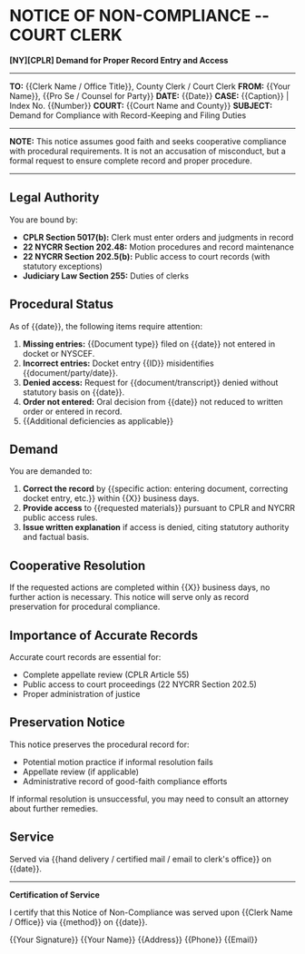 # NOTICE OF NON-COMPLIANCE -- COURT CLERK

**[NY][CPLR] Demand for Proper Record Entry and Access**

---

**TO:** {{Clerk Name / Office Title}}, County Clerk / Court Clerk
**FROM:** {{Your Name}}, {{Pro Se / Counsel for Party}}
**DATE:** {{Date}}
**CASE:** {{Caption}} | Index No. {{Number}}
**COURT:** {{Court Name and County}}
**SUBJECT:** Demand for Compliance with Record-Keeping and Filing Duties

---

**NOTE:** This notice assumes good faith and seeks cooperative compliance with procedural requirements. It is not an accusation of misconduct, but a formal request to ensure complete record and proper procedure.

---

## Legal Authority

You are bound by:

- **CPLR Section 5017(b):** Clerk must enter orders and judgments in record
- **22 NYCRR Section 202.48:** Motion procedures and record maintenance
- **22 NYCRR Section 202.5(b):** Public access to court records (with statutory exceptions)
- **Judiciary Law Section 255:** Duties of clerks

## Procedural Status

As of {{date}}, the following items require attention:

1. **Missing entries:** {{Document type}} filed on {{date}} not entered in docket or NYSCEF.
2. **Incorrect entries:** Docket entry {{ID}} misidentifies {{document/party/date}}.
3. **Denied access:** Request for {{document/transcript}} denied without statutory basis on {{date}}.
4. **Order not entered:** Oral decision from {{date}} not reduced to written order or entered in record.
5. {{Additional deficiencies as applicable}}

## Demand

You are demanded to:

1. **Correct the record** by {{specific action: entering document, correcting docket entry, etc.}} within {{X}} business days.
2. **Provide access** to {{requested materials}} pursuant to CPLR and NYCRR public access rules.
3. **Issue written explanation** if access is denied, citing statutory authority and factual basis.

## Cooperative Resolution

If the requested actions are completed within {{X}} business days, no further action is necessary. This notice will serve only as record preservation for procedural compliance.

## Importance of Accurate Records

Accurate court records are essential for:

- Complete appellate review (CPLR Article 55)
- Public access to court proceedings (22 NYCRR Section 202.5)
- Proper administration of justice

## Preservation Notice

This notice preserves the procedural record for:

- Potential motion practice if informal resolution fails
- Appellate review (if applicable)
- Administrative record of good-faith compliance efforts

If informal resolution is unsuccessful, you may need to consult an attorney about further remedies.

## Service

Served via {{hand delivery / certified mail / email to clerk's office}} on {{date}}.

---

**Certification of Service**

I certify that this Notice of Non-Compliance was served upon {{Clerk Name / Office}} via {{method}} on {{date}}.

{{Your Signature}}
{{Your Name}}
{{Address}}
{{Phone}}
{{Email}}
